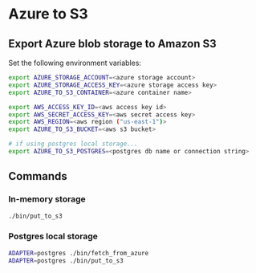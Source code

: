 # Azure to S3

## Export Azure blob storage to Amazon S3

Set the following environment variables:

```bash
export AZURE_STORAGE_ACCOUNT=<azure storage account>
export AZURE_STORAGE_ACCESS_KEY=<azure storage access key>
export AZURE_TO_S3_CONTAINER=<azure container name>

export AWS_ACCESS_KEY_ID=<aws access key id>
export AWS_SECRET_ACCESS_KEY=<aws secret access key>
export AWS_REGION=<aws region ("us-east-1")>
export AZURE_TO_S3_BUCKET=<aws s3 bucket>

# if using postgres local storage...
export AZURE_TO_S3_POSTGRES=<postgres db name or connection string>
```

## Commands

### In-memory storage

```bash
./bin/put_to_s3
```

### Postgres local storage

```bash
ADAPTER=postgres ./bin/fetch_from_azure
ADAPTER=postgres ./bin/put_to_s3
```
